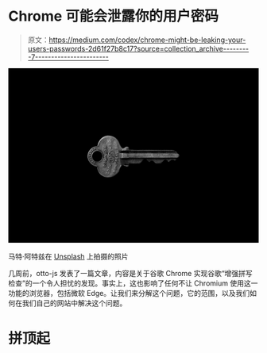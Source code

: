 # Chrome 可能会泄露你的用户密码

> 原文：<https://medium.com/codex/chrome-might-be-leaking-your-users-passwords-2d61f27b8c17?source=collection_archive---------7----------------------->

![](img/07f818cc3ad916c59f2052c4c744e471.png)

马特·阿特兹在 [Unsplash](https://unsplash.com?utm_source=medium&utm_medium=referral) 上拍摄的照片

几周前，otto-js 发表了一篇文章，内容是关于谷歌 Chrome 实现谷歌“增强拼写检查”的一个令人担忧的发现。事实上，这也影响了任何不让 Chromium 使用这一功能的浏览器，包括微软 Edge。让我们来分解这个问题，它的范围，以及我们如何在我们自己的网站中解决这个问题。

# **拼顶起**